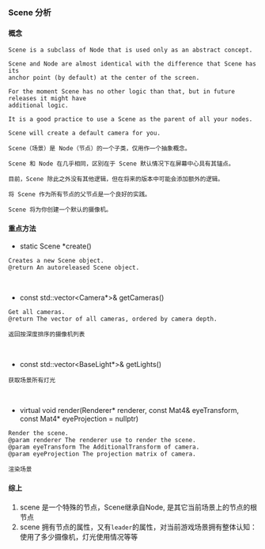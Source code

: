 ### Scene 分析

#### 概念
```
Scene is a subclass of Node that is used only as an abstract concept.

Scene and Node are almost identical with the difference that Scene has its
anchor point (by default) at the center of the screen.

For the moment Scene has no other logic than that, but in future releases it might have
additional logic.

It is a good practice to use a Scene as the parent of all your nodes.
 
Scene will create a default camera for you.

Scene（场景）是 Node（节点）的一个子类，仅用作一个抽象概念。

Scene 和 Node 在几乎相同，区别在于 Scene 默认情况下在屏幕中心具有其锚点。

目前，Scene 除此之外没有其他逻辑，但在将来的版本中可能会添加额外的逻辑。

将 Scene 作为所有节点的父节点是一个良好的实践。

Scene 将为你创建一个默认的摄像机。
```

#### 重点方法
- static Scene *create()
```
Creates a new Scene object. 
@return An autoreleased Scene object.
```
<br>

- const std::vector<Camera*>& getCameras()
```
Get all cameras.
@return The vector of all cameras, ordered by camera depth.

返回按深度排序的摄像机列表
```
<br>

- const std::vector<BaseLight*>& getLights()
```
获取场景所有灯光
```
<br>

- virtual void render(Renderer* renderer, const Mat4& eyeTransform, const Mat4* eyeProjection = nullptr)
```
Render the scene.
@param renderer The renderer use to render the scene.
@param eyeTransform The AdditionalTransform of camera.
@param eyeProjection The projection matrix of camera.

渲染场景
```

#### 综上
1. scene 是一个特殊的节点，Scene继承自Node, 是其它当前场景上的节点的根节点
2. scene 拥有节点的属性，又有`leader`的属性，对当前游戏场景拥有整体认知：使用了多少摄像机，灯光使用情况等等